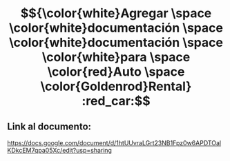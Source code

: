 # $${\color{white}Agregar \space \color{white}documentación \space \color{white}documentación \space \color{white}para \space \color{red}Auto \space \color{Goldenrod}Rental} :red_car:$$

## Link al documento:
https://docs.google.com/document/d/1htUUvraLGrt23NB1Fpz0w6APDTOalKDkcEM7qpa05Xc/edit?usp=sharing
